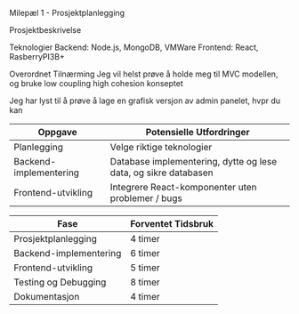 Milepæl 1 - Prosjektplanlegging

Prosjektbeskrivelse

Teknologier
  Backend: Node.js, MongoDB, VMWare
  Frontend: React, RasberryPI3B+

Overordnet Tilnærming
  Jeg vil helst prøve å holde meg til MVC modellen, og bruke low coupling high cohesion konseptet

  Jeg har lyst til å prøve å lage en grafisk versjon av admin panelet, hvpr du kan 
  

| Oppgave                | Potensielle Utfordringer                                        |
|------------------------|-----------------------------------------------------------------|
| Planlegging            | Velge riktige teknologier                                       |
| Backend-implementering | Database implementering, dytte og lese data, og sikre databasen |
| Frontend-utvikling     | Integrere React-komponenter uten problemer / bugs               |




| Fase                   | Forventet Tidsbruk |
|------------------------|--------------------|
| Prosjektplanlegging    | 4 timer            |
| Backend-implementering | 6 timer            |
| Frontend-utvikling     | 5 timer            |
| Testing og Debugging   | 8 timer            |
| Dokumentasjon          | 4 timer            |
